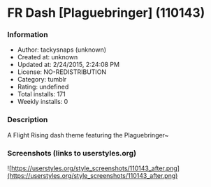 # FR Dash [Plaguebringer] (110143)

### Information
- Author: tackysnaps (unknown)
- Created at: unknown
- Updated at: 2/24/2015, 2:24:08 PM
- License: NO-REDISTRIBUTION
- Category: tumblr
- Rating: undefined
- Total installs: 171
- Weekly installs: 0


### Description
A Flight Rising dash theme featuring the Plaguebringer~


### Screenshots (links to userstyles.org)
![https://userstyles.org/style_screenshots/110143_after.png](https://userstyles.org/style_screenshots/110143_after.png)


